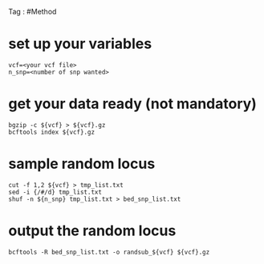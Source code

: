 Tag : #Method
# set up your variables
```{sh}
vcf=<your vcf file>
n_snp=<number of snp wanted>
```
# get your data ready (not mandatory)
```
bgzip -c ${vcf} > ${vcf}.gz
bcftools index ${vcf}.gz
```
# sample random locus
```{sh}
cut -f 1,2 ${vcf} > tmp_list.txt
sed -i {/#/d} tmp_list.txt
shuf -n ${n_snp} tmp_list.txt > bed_snp_list.txt
```
# output the random locus
```
bcftools -R bed_snp_list.txt -o randsub_${vcf} ${vcf}.gz
```
